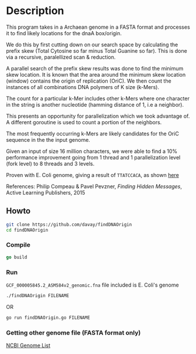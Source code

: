 # Description
This program takes in a Archaean genome in a FASTA format and processes it to find likely locations for the dnaA box/origin.

We do this by first cutting down on our search space by calculating the prefix skew (Total Cytosine so far minus Total Guanine so far). This is done via a recursive, paralellized scan & reduction.

A parallel search of the prefix skew results was done to find the minimum skew location. It is known that the area around the minimum skew location (window) contains the origin of replication (OriC). We then count the instances of all combinations DNA polymers of K size (k-Mers).

The count for a particular k-Mer includes other k-Mers where one character in the string is another nucleotide (hamming distance of 1, i.e a neighbor). 

This presents an opportunity for parallelization which we took advantage of. A different goroutine is used to count a portion of the neighbors. 

The most frequently occurring k-Mers are likely candidates for the OriC sequence in the the input genome.

Given an input of size 16 million characters, we were able to find a 10% performance improvement going from 1 thread and 1 parallelization level (fork level) to 8 threads and 3 levels.

Proven with E. Coli genome, giving a result of ```TTATCCACA```, as shown [here](https://www.ncbi.nlm.nih.gov/pmc/articles/PMC3783049/#s1title)

References: Philip Compeau & Pavel Pevzner, *Finding Hidden Messages*, Active Learning Publishers, 2015
## Howto 

```sh
git clone https://github.com/davay/findDNAOrigin
cd findDNAOrigin
```

### Compile

```go
go build
```


### Run

```GCF_000005845.2_ASM584v2_genomic.fna``` file included is E. Coli's genome
```sh
./findDNAOrigin FILENAME
```
OR
```sh
go run findDNAOrigin.go FILENAME
```

### Getting other genome file (FASTA format only)

[NCBI Genome List](https://www.ncbi.nlm.nih.gov/genome/browse/#!/overview/)
